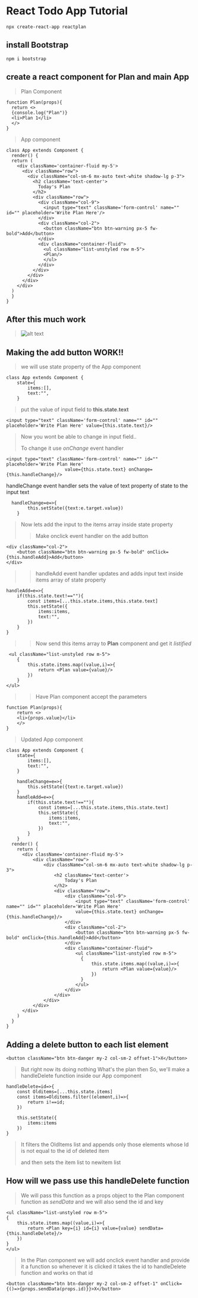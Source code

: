 # React Todo App Tutorial
    npx create-react-app reactplan

## install Bootstrap
    npm i bootstrap
    
## create a react component for Plan and main App
> Plan Component 


    function Plan(props){
      return <>
      {console.log("Plan")}
      <li>Plan 1</li>
      </>
    }


> App component


    class App extends Component {
      render() {
      return (
        <div className='container-fluid my-5'>
          <div className="row">
            <div className="col-sm-6 mx-auto text-white shadow-lg p-3">
              <h2 className='text-center'>
                Today's Plan
              </h2>
              <div className="row">
                <div className="col-9">
                  <input type="text" className='form-control' name="" id="" placeholder='Write Plan Here'/>
                </div>
                <div className="col-2">
                  <button className="btn btn-warning px-5 fw-bold">Add</button>
                </div>
                <div className="container-fluid">
                  <ul className="list-unstyled row m-5">
                  <Plan/>
                  </ul>
                </div>
              </div>
            </div>
          </div>
        </div>
      )
      }
    }

## After this much work

> ![alt text](1.png)

## Making the add button WORK!!

> we will use state property of the App component

    class App extends Component {
        state={
            items:[],
            text:"",
        }

> put the value of input field to **this.state.text**

    <input type="text" className='form-control' name="" id="" placeholder='Write Plan Here' value={this.state.text}/>
    
> Now you wont be able to change in input field..
> 
> To change it use *onChange* event handler

    <input type="text" className='form-control' name="" id="" placeholder='Write Plan Here'
						  value={this.state.text} onChange={this.handleChange}/>
                          
  handleChange event handler sets the value of text property of state to the input text
  
      handleChange=e=>{
            this.setState({text:e.target.value})
        }
        
> Now lets add the input to the items array inside state property
>> Make onclick event handler on the add button

    <div className="col-2">
        <button className="btn btn-warning px-5 fw-bold" onClick={this.handleAdd}>Add</button>
    </div>
    
>> handleAdd event handler updates and adds input text inside items array of state property

	handleAdd=e=>{
		if(this.state.text!==""){
			const items=[...this.state.items,this.state.text]
			this.setState({
				items:items,
				text:"",
			})
		}
	}
>> Now send this items array to **Plan** component and get it *listified*

     <ul className="list-unstyled row m-5">
        {
            this.state.items.map((value,i)=>{
                return <Plan value={value}/>
            })
        }
	</ul>
    
>> Have Plan component accept the parameters

    function Plan(props){
        return <>
        <li>{props.value}</li>
        </>
    }

> Updated App component

	class App extends Component {
		state={
			items:[],
			text:"",
		}

		handleChange=e=>{
			this.setState({text:e.target.value})
		}
		handleAdd=e=>{
			if(this.state.text!==""){
				const items=[...this.state.items,this.state.text]
				this.setState({
					items:items,
					text:"",
				})
			}
		}
	  render() {
		return (
		  <div className='container-fluid my-5'>
			  <div className="row">
				  <div className="col-sm-6 mx-auto text-white shadow-lg p-3">
					  <h2 className='text-center'>
						  Today's Plan
					  </h2>
					  <div className="row">
						  <div className="col-9">
							  <input type="text" className='form-control' name="" id="" placeholder='Write Plan Here'
							  value={this.state.text} onChange={this.handleChange}/>
						  </div>
						  <div className="col-2">
							  <button className="btn btn-warning px-5 fw-bold" onClick={this.handleAdd}>Add</button>
						  </div>
						  <div className="container-fluid">
							  <ul className="list-unstyled row m-5">
								{
									this.state.items.map((value,i)=>{
										return <Plan value={value}/>
									})
								}
							  </ul>
						  </div>
					  </div>
				  </div>
			  </div>
		  </div>
		)
	  }
	}
	
## Adding a delete button to each list element

	<button className="btn btn-danger my-2 col-sm-2 offset-1">X</button>

> But right now its doing nothing
> What's the plan then
> So, we'll make a handleDelete function inside our App component

	handleDelete=id=>{
		const Olditems=[...this.state.items]
		const items=Olditems.filter((element,i)=>{
			return i!==id;
		})

		this.setState({
			items:items
		})
	}
>It filters the OldItems list and appends only those elements whose Id is not equal to the id of deleted item
>
>and then sets the item list to newitem list

## How will we pass use this handleDelete function

> We will pass this function as a props object to the Plan component function as *sendData* and we will also send the id and key

	<ul className="list-unstyled row m-5">
	{
		this.state.items.map((value,i)=>{
			return <Plan key={i} id={i} value={value} sendData={this.handleDelete}/>
		})
	}
	</ul>
	
> In the Plan component we will add onclick event handler and provide it a function so whenever it is clicked it takes the id to handleDelete function and works on that id

	<button className="btn btn-danger my-2 col-sm-2 offset-1" onClick={()=>{props.sendData(props.id)}}>X</button>
	
